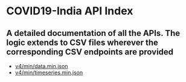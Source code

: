 # COVID19-India API Index

## A detailed documentation of all the APIs. The logic extends to CSV files wherever the corresponding CSV endpoints are provided

- [v4/min/data.min.json](v4_data.md)
- [v4/min/timeseries.min.json](timeseries.min.md)
